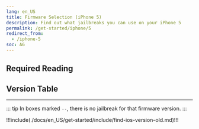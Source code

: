 ```yaml
---
lang: en_US
title: Firmware Selection (iPhone 5)
description: Find out what jailbreaks you can use on your iPhone 5
permalink: /get-started/iphone/5
redirect_from:
  - /iphone-5
soc: A6
---
```


## Required Reading

<readingTable minVer="9.1" maxVer="9.3.4"/>

## Version Table

<versionTable soc="A6" minVer="6" maxVer="10.3.4" :include="['6.0.2', '6.1.4', '10.3.4']"/>

---

::: tip
In boxes marked `--`, there is no jailbreak for that firmware version.
:::

!!!include(./docs/en_US/get-started/include/find-ios-version-old.md)!!!
